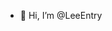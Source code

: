 - 👋 Hi, I’m @LeeEntry

<!---
LeeEntry/LeeEntry is a ✨ special ✨ repository because its `README.md` (this file) appears on your GitHub profile.
You can click the Preview link to take a look at your changes.
--->
